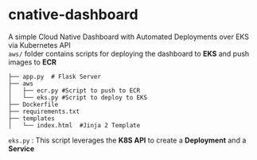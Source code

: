 # cnative-dashboard
A simple Cloud Native Dashboard with Automated Deployments over EKS via Kubernetes API  
`aws/` folder contains scripts for deploying the dashboard to **EKS** and push images to **ECR**  

```.
├── app.py  # Flask Server
├── aws
│   ├── ecr.py #Script to push to ECR
│   └── eks.py #Script to deploy to EKS
├── Dockerfile 
├── requirements.txt
├── templates   
│   └── index.html  #Jinja 2 Template
```
`eks.py` : This script leverages the **K8S API** to create a **Deployment** and a **Service**
